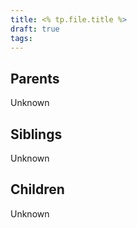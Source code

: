 ```yaml
---
title: <% tp.file.title %>
draft: true
tags:
---
```


## Parents
Unknown

## Siblings
Unknown

## Children
Unknown
